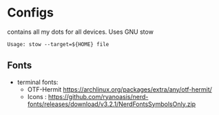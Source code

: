# Configs

contains all my dots for all devices. Uses GNU stow

```
Usage: stow --target=${HOME} file
```

## Fonts

- terminal fonts: 
    - OTF-Hermit https://archlinux.org/packages/extra/any/otf-hermit/
    - Icons : https://github.com/ryanoasis/nerd-fonts/releases/download/v3.2.1/NerdFontsSymbolsOnly.zip
